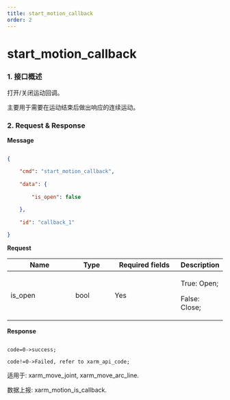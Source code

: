```yaml
---
title: start_motion_callback
order: 2
---
```

# start\_motion\_callback



### 1. 接口概述


打开/关闭运动回调。

主要用于需要在运动结束后做出响应的连续运动。



### 2. Request & Response





**Message**

```json

{

    "cmd": "start_motion_callback",
    
    "data": {
    
        "is_open": false
    
    },
    
    "id": "callback_1"

}

```




**Request**

<table data-full-width="true"><thead><tr><th width="142">Name</th><th width="79">Type</th><th width="144">Required fields</th><th>Description</th></tr></thead><tbody><tr><td>is_open</td><td>bool</td><td>Yes</td><td><p>True: Open;</p><p>False: Close;</p></td></tr></tbody></table>



**Response**

```

code=0->success;

code!=0->Failed, refer to xarm_api_code;

```


适用于: xarm\_move\_joint, xarm\_move\_arc\_line.

数据上报: xarm\_motion\_is\_callback.

